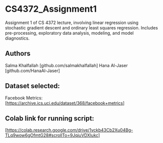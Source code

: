 # CS4372_Assignment1
Assignment 1 of CS 4372 lecture, involving linear regression using stochastic gradient descent and ordinary least squares regression. Includes pre-processing, exploratory data analysis, modeling, and model diagnostics.

## Authors
Salma Khalfallah [github.com/salmakhalfallah]
Hana Al-Jaser [github.com/HanaAl-Jaser]

## Dataset selected:
Facebook Metrics: [https://archive.ics.uci.edu/dataset/368/facebook+metrics]

## Colab link for running script: 
[https://colab.research.google.com/drive/1vckb43Cb2Xu04Bg-TLq9wow6gOfmtG28#scrollTo=9JqiuVDXlukc]
